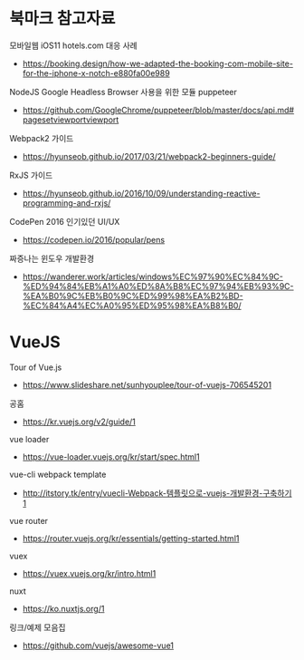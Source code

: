 # 북마크 참고자료

모바일웹 iOS11 hotels.com 대응 사례
- https://booking.design/how-we-adapted-the-booking-com-mobile-site-for-the-iphone-x-notch-e880fa00e989

NodeJS Google Headless Browser 사용을 위한 모듈 puppeteer
- https://github.com/GoogleChrome/puppeteer/blob/master/docs/api.md#pagesetviewportviewport

Webpack2 가이드
- https://hyunseob.github.io/2017/03/21/webpack2-beginners-guide/

RxJS 가이드
- https://hyunseob.github.io/2016/10/09/understanding-reactive-programming-and-rxjs/

CodePen 2016 인기있던 UI/UX
- https://codepen.io/2016/popular/pens

짜증나는 윈도우 개발환경
- https://wanderer.work/articles/windows%EC%97%90%EC%84%9C-%ED%94%84%EB%A1%A0%ED%8A%B8%EC%97%94%EB%93%9C-%EA%B0%9C%EB%B0%9C%ED%99%98%EA%B2%BD-%EC%84%A4%EC%A0%95%ED%95%98%EA%B8%B0/

# VueJS

Tour of Vue.js
- https://www.slideshare.net/sunhyouplee/tour-of-vuejs-706545201

공홈
- https://kr.vuejs.org/v2/guide/1

vue loader
- https://vue-loader.vuejs.org/kr/start/spec.html1

vue-cli webpack template
- http://itstory.tk/entry/vuecli-Webpack-템플릿으로-vuejs-개발환경-구축하기1

vue router
- https://router.vuejs.org/kr/essentials/getting-started.html1

vuex
- https://vuex.vuejs.org/kr/intro.html1

nuxt
- https://ko.nuxtjs.org/1

링크/예제 모음집
- https://github.com/vuejs/awesome-vue1
